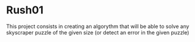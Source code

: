 # Rush01

This project consists in creating an algorythm that will be able to solve any skyscraper puzzle of the given size (or detect an error in the given puzzle)
